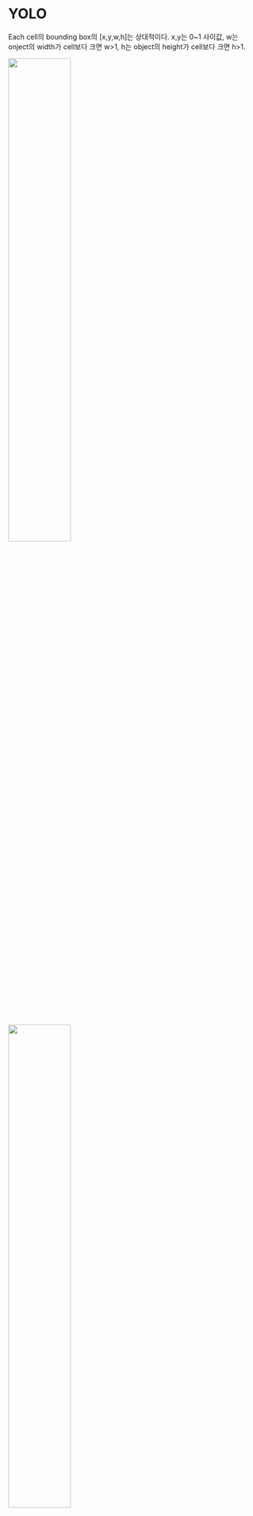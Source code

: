 # YOLO

Each cell의 bounding box의 [x,y,w,h]는 상대적이다. x,y는 0~1 사이값, w는 onject의 width가 cell보다 크면 w>1, h는 object의 height가 cell보다 크면 h>1.

<img src="https://github.com/hyeseongkim0/YOLO/blob/main/images/RelativeBoundingbox.JPG" width="50%">

<img src="https://github.com/hyeseongkim0/YOLO/blob/main/images/labelcell.JPG" width="50%">

<img src="https://github.com/hyeseongkim0/YOLO/blob/main/images/predcell.JPG" width="50%">

Predictions will look very similar, but we will output two bounding boxes.

Prediction은 Wide와 tall에 따른 2개의 다른 bounding boxes를 출력하기 때문에  1 probability score + bounding box(4 parameters)가 2개이다.

<img src="https://github.com/hyeseongkim0/YOLO/blob/main/images/predcell.JPG" width="50%">

#### 20 different classes + 1 probability score + bounding box(x,y,w,h : 4 parameters) ==> 25

#### 20 different classes + 2 * (1 probability score + bounding box(x,y,w,h : 4 parameters)) ==> 30

<img src="https://github.com/hyeseongkim0/YOLO/blob/main/images/target_prediction.JPG" width="50%">

#### torch.flatten -> start_dim=1 ; (B, C, W, H)에서 Batch는 a number of examples이므로 제외하고 C,W,H차원으로 Flatten

<img src="https://github.com/hyeseongkim0/YOLO/blob/main/images/start_dim=1.JPG" width="80%">

#### Architecture config로 모델설계하기, if문으로 dtype에 따라 레이어 구성하기

<img src="https://github.com/hyeseongkim0/YOLO/blob/main/images/config.JPG" width="80%">

<img src="https://github.com/hyeseongkim0/YOLO/blob/main/images/config2model.JPG" width="80%">
